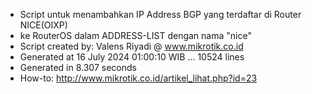 - Script untuk menambahkan IP Address BGP yang terdaftar di Router NICE(OIXP)
- ke RouterOS dalam ADDRESS-LIST dengan nama "nice"
- Script created by: Valens Riyadi @ www.mikrotik.co.id
- Generated at 16 July 2024 01:00:10 WIB ... 10524 lines
- Generated in 8.307 seconds
- How-to: http://www.mikrotik.co.id/artikel_lihat.php?id=23
